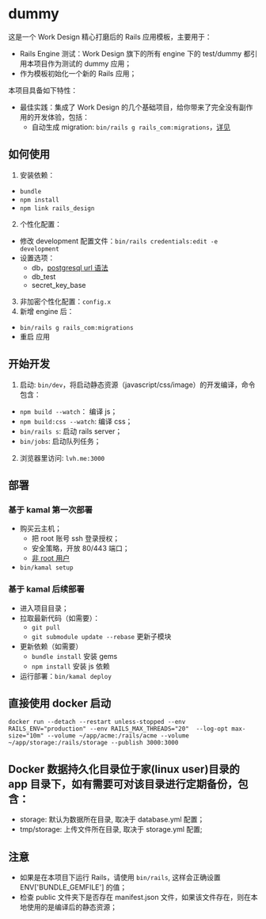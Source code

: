 # dummy

这是一个 Work Design 精心打磨后的 Rails 应用模板，主要用于：
* Rails Engine 测试：Work Design 旗下的所有 engine 下的 test/dummy 都引用本项目作为测试的 dummy 应用；
* 作为模板初始化一个新的 Rails 应用；

本项目具备如下特性：
* 最佳实践：集成了 Work Design 的几个基础项目，给你带来了完全没有副作用的开发体验，包括：
  * 自动生成 migration: `bin/rails g rails_com:migrations`，[详见]()

## 如何使用
1. 安装依赖：
  * `bundle`
  * `npm install`
  * `npm link rails_design`
2. 个性化配置：
  * 修改 development 配置文件：`bin/rails credentials:edit -e development`
  * 设置选项：
    * db，[postgresql url 语法](https://www.postgresql.org/docs/current/libpq-connect.html#LIBPQ-CONNSTRING)
    * db_test
    * secret_key_base
3. 非加密个性化配置：`config.x`    
4. 新增 engine 后：
  * `bin/rails g rails_com:migrations`
  * 重启 应用

## 开始开发
1. 启动: `bin/dev`，将启动静态资源（javascript/css/image）的开发编译，命令包含：
  * `npm build --watch`： 编译 js；
  * `npm build:css --watch`: 编译 css；
  * `bin/rails s`: 启动 rails server；
  * `bin/jobs`: 启动队列任务；
2. 浏览器里访问: `lvh.me:3000`

## 部署

### 基于 kamal 第一次部署
  * 购买云主机；
    * 把 root 账号 ssh 登录授权；
    * 安全策略，开放 80/443 端口；
    * [非 root 用户](https://docs.docker.com/engine/install/linux-postinstall/#manage-docker-as-a-non-root-user)
  * `bin/kamal setup`
  
### 基于 kamal 后续部署
  * 进入项目目录；
  * 拉取最新代码（如需要）：
    * `git pull`
    * `git submodule update --rebase` 更新子模块
  * 更新依赖（如需要）
    * `bundle install` 安装 gems
    * `npm install` 安装 js 依赖
  * 运行部署：`bin/kamal deploy`

## 直接使用 docker 启动

```
docker run --detach --restart unless-stopped --env RAILS_ENV="production" --env RAILS_MAX_THREADS="20"  --log-opt max-size="10m" --volume ~/app/acme:/rails/acme --volume ~/app/storage:/rails/storage --publish 3000:3000
```

## Docker 数据持久化目录位于家(linux user)目录的 app 目录下，如有需要可对该目录进行定期备份，包含：
  * storage: 默认为数据所在目录, 取决于 database.yml 配置；
  * tmp/storage: 上传文件所在目录, 取决于 storage.yml 配置;


## 注意
* 如果是在本项目下运行 Rails，请使用 `bin/rails`, 这样会正确设置 ENV['BUNDLE_GEMFILE'] 的值；
* 检查 public 文件夹下是否存在 manifest.json 文件，如果该文件存在，则在本地使用的是编译后的静态资源；
